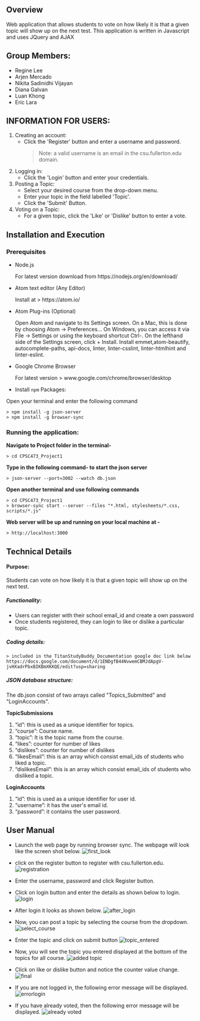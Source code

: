 ## Overview

<p> Web application that allows students to vote on how likely it is that a given topic will show up on the next test.
This application is written in Javascript and uses JQuery and AJAX </p>

## Group Members:
* Regine Lee
* Arjen Mercado
* Nikita Sadinidhi Vijayan
* Diana Galvan
* Luan Khong
* Eric Lara


## INFORMATION FOR USERS:

1. Creating an account:
    * Click the 'Register' button and enter a username and password.
      > Note: a valid username is an email in the csu.fullerton.edu domain.
2. Logging in:
    * Click the 'Login' button and enter your credentials.
3. Posting a Topic:
    * Select your desired course from the drop-down menu.
    * Enter your topic in the field labelled 'Topic'.
    * Click the 'Submit' Button.
4. Voting on a Topic:
    * For a given topic, click the 'Like' or 'Dislike' button to enter a vote.

## Installation and Execution
### Prerequisites

* Node.js
    <p> For latest version download from https://nodejs.org/en/download/ </p>

* Atom text editor (Any Editor)
    <p> Install at > https://atom.io/ </p>

* Atom Plug-ins (Optional)
   <p> Open Atom and navigate to its Settings screen. On a Mac, this is done by choosing Atom → Preferences... On Windows, you can access it via File → Settings or using the keyboard shortcut Ctrl-. On the lefthand side of the Settings   screen, click + Install. Install emmet,atom-beautify, autocomplete-paths, api-docs, linter, linter-csslint, linter-htmlhint and linter-eslint. </p>

* Google Chrome Browser
    <p> For latest version > www.google.com/chrome/browser/desktop </p>

* Install `npm` Packages:
<p> Open your terminal and enter the following command </p>

    > npm install -g json-server
    > npm install -g browser-sync

### Running the application:
**Navigate to Project folder in the terminal-**

	> cd CPSC473_Project1
**Type in the following command- to start the json server**

	> json-server --port=3002 --watch db.json
**Open another terminal and use following commands**

	> cd CPSC473_Project1
	> browser-sync start --server --files "*.html, stylesheets/*.css, scripts/*.js"

**Web server will be up and running on your local machine at -**

	> http://localhost:3000

## Technical Details
#### Purpose: 
Students can vote on how likely it is that a given topic will show up on the next test.

##### Functionality:
* Users can register with their school email_id and create a own password
* Once students registered, they can login to like or dislike a particular topic.

##### Coding details:
	> included in the TitanStudyBuddy_Documentation google doc link below
	https://docs.google.com/document/d/1ENDgfB44NvwemCBMJdApgV-jvHXadrPbxBIKBmXKKQE/edit?usp=sharing

##### JSON database structure:
The db.json consist of two arrays called "Topics_Submitted" and "LoginAccounts".

**TopicSubmissions**
1.	“id”: this is used as a unique identifier for topics.
2.	“course”: Course name.
3.	“topic”: It is the topic name from the course.
4.	“likes”:  counter for number of likes
5.	“dislikes”: counter for number of dislikes
6.	“likesEmail”: this is an array which consist email_ids of students who liked a topic.
7.	“dislikesEmail”: this is an array which consist email_ids of students who disliked a topic.

**LoginAccounts**
1.	“id”: this is used as a unique identifier for user id.
2.	“username”: it has the user's email id.
3.	“password”: it contains the user password.

## User Manual

 
- Launch the web page by running browser sync. The webpage will look like the screen shot below.
![first_look](https://cloud.githubusercontent.com/assets/14969562/24989769/d8541e16-1fc3-11e7-8787-cf337719b232.PNG)

- click on the register button to register with csu.fullerton.edu.
![registration](https://cloud.githubusercontent.com/assets/14969562/24989796/042aca08-1fc4-11e7-95ee-c60ae115f58d.PNG)

- Enter the username, password and click Register button.

- Click on login button and enter the details as shown below to login.
![login](https://cloud.githubusercontent.com/assets/14969562/24989893/c3b8b952-1fc4-11e7-8db6-2f63c262277d.PNG)

- After login it looks as shown below.
![after_login](https://cloud.githubusercontent.com/assets/14969562/24989909/df02fc4a-1fc4-11e7-93e6-6c8b96066644.PNG)

- Now, you can post a topic by selecting the course from the dropdown.
![select_course](https://cloud.githubusercontent.com/assets/14969562/24989927/ff63359a-1fc4-11e7-866a-7a7a89e3eeba.png)

- Enter the topic and click on submit button
![topic_entered](https://cloud.githubusercontent.com/assets/14969562/24989949/2c363c02-1fc5-11e7-9131-2baa40908f8b.PNG)

- Now, you will see the topic you entered displayed at the bottom of the topics for all course.
![added topic](https://cloud.githubusercontent.com/assets/14969562/24989967/53a88326-1fc5-11e7-9587-4d283f859b40.PNG)

- Click on like or dislike button and notice the counter value change.
![final](https://cloud.githubusercontent.com/assets/14969562/24990134/71b58070-1fc6-11e7-87a9-92016981f5e6.PNG)

- If you are not logged in, the following error message will be displayed.
![errorlogin](https://cloud.githubusercontent.com/assets/14969562/24990010/9ad07510-1fc5-11e7-86b9-acb6e8b8dde1.PNG)

- If you have already voted, then the following error message will be displayed.
![already voted](https://cloud.githubusercontent.com/assets/14969562/24990057/f0da631c-1fc5-11e7-8ff6-857c82db825d.PNG)



